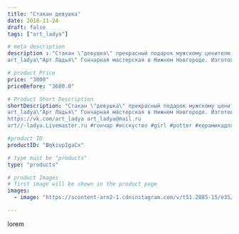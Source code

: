 ```yaml
---
title: "Стакан девушка"
date: 2018-11-24
draft: false
tags: ["art_ladya"]

# meta description
description : "Стакан \"девушка\" прекрасный подарок мужскому ценителю!
art_ladya\"Арт Ладья\" Гончарная мастерская в Нижнем Новгороде. Изготовление керамики и мастер//-классы"

# product Price
price: "3000"
priceBefore: "3600.0"

# Product Short Description
shortDescription: "Стакан \"девушка\" прекрасный подарок мужскому ценителю!
art_ladya\"Арт Ладья\" Гончарная мастерская в Нижнем Новгороде. Изготовление керамики и мастер//-классы по обучению. 
https://vk.com/art_ladya art_ladya@mail.ru 
art//-ladya.Livemaster.ru #гончар #исскуство #girl #potter #керамикадляинтерьера #керамикаручнаяработа #гончарнаямастерская #керамиканазаказ #handmade #посудаизглины #керамика #гончарнаяпосуда #эксклюзивнаякерамика #painter #dishes #decor #ceramicar #nntoday #claygoods #restaurant #earthenware #ceramic #design #обнажённаядевушка #magic #ezoteric #ceramicart #nakedgirl #clay #авторскаякерамика"

#product ID
productID: "BqkivpIgaCx"

# type must be "products"
type: "products"

# product Images
# first image will be shown in the product page
images:
  - image: "https://scontent-arn2-1.cdninstagram.com/v/t51.2885-15/e35/46124191_118358952509248_7578459077562499970_n.jpg?tp=1&_nc_ht=scontent-arn2-1.cdninstagram.com&_nc_cat=104&_nc_ohc=DrWV2M6cj_0AX9zLRcP&ccb=7-4&oh=dd0669eae9fb90be726bad07784a4dc8&oe=60839F6E&_nc_sid=86f79a&ig_cache_key=MTkxOTgxMjE0ODcyOTU4NTg0MQ%3D%3D.2-ccb7-4"

---
```

lorem
